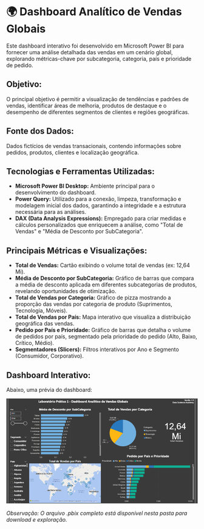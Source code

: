 # 🌍 Dashboard Analítico de Vendas Globais

Este dashboard interativo foi desenvolvido em Microsoft Power BI para fornecer uma análise detalhada das vendas em um cenário global, explorando métricas-chave por subcategoria, categoria, país e prioridade de pedido.

## Objetivo:

O principal objetivo é permitir a visualização de tendências e padrões de vendas, identificar áreas de melhoria, produtos de destaque e o desempenho de diferentes segmentos de clientes e regiões geográficas.

## Fonte dos Dados:

Dados fictícios de vendas transacionais, contendo informações sobre pedidos, produtos, clientes e localização geográfica.

## Tecnologias e Ferramentas Utilizadas:

* **Microsoft Power BI Desktop:** Ambiente principal para o desenvolvimento do dashboard.
* **Power Query:** Utilizado para a conexão, limpeza, transformação e modelagem inicial dos dados, garantindo a integridade e a estrutura necessária para as análises.
* **DAX (Data Analysis Expressions):** Empregado para criar medidas e cálculos personalizados que enriquecem a análise, como "Total de Vendas" e "Média de Desconto por SubCategoria".

## Principais Métricas e Visualizações:

* **Total de Vendas:** Cartão exibindo o volume total de vendas (ex: 12,64 Mi).
* **Média de Desconto por SubCategoria:** Gráfico de barras que compara a média de desconto aplicada em diferentes subcategorias de produtos, revelando oportunidades de otimização.
* **Total de Vendas por Categoria:** Gráfico de pizza mostrando a proporção das vendas por categoria de produto (Suprimentos, Tecnologia, Móveis).
* **Total de Vendas por País:** Mapa interativo que visualiza a distribuição geográfica das vendas.
* **Pedido por País e Prioridade:** Gráfico de barras que detalha o volume de pedidos por país, segmentado pela prioridade do pedido (Alto, Baixo, Crítico, Médio).
* **Segmentadores (Slicers):** Filtros interativos por Ano e Segmento (Consumidor, Corporativo).

## Dashboard Interativo:

Abaixo, uma prévia do dashboard:

![Dashboard de Vendas Globais Preview](image_cf7775.png)

*Observação: O arquivo .pbix completo está disponível nesta pasta para download e exploração.*
